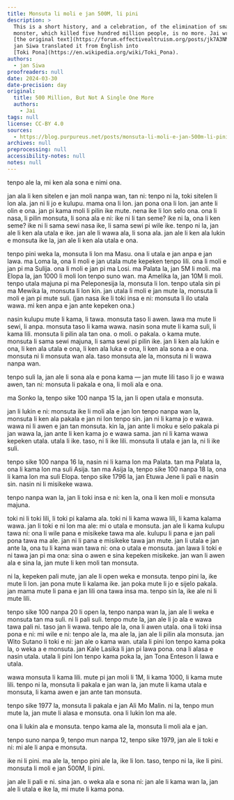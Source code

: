 ```yaml
---
title: Monsuta li moli e jan 500M, li pini
description: >
  This is a short history, and a celebration, of the elimination of smallpox. This
  monster, which killed five hundred million people, is no more. Jai wrote
  [the original text](https://forum.effectivealtruism.org/posts/jk7A3NMdbxp65kcJJ/500-million-but-not-a-single-one-more).
  jan Siwa translated it from English into
  [Toki Pona](https://en.wikipedia.org/wiki/Toki_Pona).
authors:
  - jan Siwa
proofreaders: null
date: 2024-03-30
date-precision: day
original:
  title: 500 Million, But Not A Single One More
  authors:
    - Jai
tags: null
license: CC-BY 4.0
sources:
  - https://blog.purpureus.net/posts/monsuta-li-moli-e-jan-500m-li-pini/
archives: null
preprocessing: null
accessibility-notes: null
notes: null
---
```


tenpo ale la, mi ken ala sona e nimi ona.

jan ala li ken sitelen e jan moli nanpa wan, tan ni: tenpo ni la, toki sitelen li lon ala. jan ni li jo e kulupu. mama ona li lon. jan pona ona li lon. jan ante li olin e ona. jan pi kama moli li pilin ike mute. nena ike li lon selo ona. ona li nasa, li pilin monsuta, li sona ala e ni: ike ni li tan seme? ike ni la, ona li ken seme? ike ni li sama sewi nasa ike, li sama sewi pi wile ike. tenpo ni la, jan ale li ken ala utala e ike. jan ale li wawa ala, li sona ala. jan ale li ken ala lukin e monsuta ike la, jan ale li ken ala utala e ona.

tenpo pini weka la, monsuta li lon ma Masu. ona li utala e jan anpa e jan lawa. ma Loma la, ona li moli e jan utala mute kepeken tenpo lili. ona li moli e jan pi ma Sulija. ona li moli e jan pi ma Losi. ma Palata la, jan 5M li moli. ma Elopa la, jan 1000 li moli lon tenpo suno wan. ma Amelika la, jan 10M li moli. tenpo utala majuna pi ma Peleponesija la, monsuta li lon. tenpo utala sin pi ma Mewika la, monsuta li lon kin. jan utala li moli e jan mute la, monsuta li moli e jan pi mute suli. (jan nasa ike li toki insa e ni: monsuta li ilo utala wawa. mi ken anpa e jan ante kepeken ona.)

nasin kulupu mute li kama, li tawa. monsuta taso li awen. lawa ma mute li sewi, li anpa. monsuta taso li kama wawa. nasin sona mute li kama suli, li kama lili. monsuta li pilin ala tan ona. o moli. o pakala. o kama mute. monsuta li sama sewi majuna, li sama sewi pi pilin ike. jan li ken ala lukin e ona, li ken ala utala e ona, li ken ala luka e ona, li ken ala sona a e ona. monsuta ni li monsuta wan ala. taso monsuta ale la, monsuta ni li wawa nanpa wan.

tenpo suli la, jan ale li sona ala e pona kama — jan mute lili taso li jo e wawa awen, tan ni: monsuta li pakala e ona, li moli ala e ona.

ma Sonko la, tenpo sike 100 nanpa 15 la, jan li open utala e monsuta.

jan li lukin e ni: monsuta ike li moli ala e jan lon tenpo nanpa wan la, monsuta li ken ala pakala e jan ni lon tenpo sin. jan ni li kama jo e wawa. wawa ni li awen e jan tan monsuta. kin la, jan ante li moku e selo pakala pi jan wawa la, jan ante li ken kama jo e wawa sama. jan ni li kama wawa kepeken utala. utala li ike. taso, ni li ike lili. monsuta li utala e jan la, ni li ike suli.

tenpo sike 100 nanpa 16 la, nasin ni li kama lon ma Palata. tan ma Palata la, ona li kama lon ma suli Asija. tan ma Asija la, tenpo sike 100 nanpa 18 la, ona li kama lon ma suli Elopa. tenpo sike 1796 la, jan Etuwa Jene li pali e nasin sin. nasin ni li misikeke wawa.

tenpo nanpa wan la, jan li toki insa e ni: ken la, ona li ken moli e monsuta majuna.

toki ni li toki lili, li toki pi kalama ala. toki ni li kama wawa lili, li kama kalama wawa. jan li toki e ni lon ma ale: mi o utala e monsuta. jan ale li kama kulupu tawa ni: ona li wile pana e misikeke tawa ma ale. kulupu li pana e jan pali pona tawa ma ale. jan ni li pana e misikeke tawa jan mute. jan li utala e jan ante la, ona tu li kama wan tawa ni: ona o utala e monsuta. jan lawa li toki e ni tawa jan pi ma ona: sina o awen e sina kepeken misikeke. jan wan li awen ala e sina la, jan mute li ken moli tan monsuta.

ni la, kepeken pali mute, jan ale li open weka e monsuta. tenpo pini la, ike mute li lon. jan pona mute li kalama ike. jan poka mute li jo e sijelo pakala. jan mama mute li pana e jan lili ona tawa insa ma. tenpo sin la, ike ale ni li mute lili.

tenpo sike 100 nanpa 20 li open la, tenpo nanpa wan la, jan ale li weka e monsuta tan ma suli. ni li pali suli. tenpo mute la, jan ale li jo ala e wawa tawa pali ni. taso jan li wawa. tenpo ale la, ona li awen utala. ona li toki insa pona e ni: mi wile e ni: tenpo ale la, ma ale la, jan ale li pilin ala monsuta. jan Wito Sutano li toki e ni: jan ale o kama wan. utala li pini lon tenpo kama poka la, o weka a e monsuta. jan Kale Lasika li jan pi lawa pona. ona li alasa e nasin utala. utala li pini lon tenpo kama poka la, jan Tona Enteson li lawa e utala.

wawa monsuta li kama lili. mute pi jan moli li 1M, li kama 1000, li kama mute lili. tenpo ni la, monsuta li pakala e jan wan la, jan mute li kama utala e monsuta, li kama awen e jan ante tan monsuta.

tenpo sike 1977 la, monsuta li pakala e jan Ali Mo Malin. ni la, tenpo mun mute la, jan mute li alasa e monsuta. ona li lukin lon ma ale.

ona li lukin ala e monsuta. tenpo kama ale la, monsuta li moli ala e jan.

tenpo suno nanpa 9, tenpo mun nanpa 12, tenpo sike 1979, jan ale li toki e ni: mi ale li anpa e monsuta.

ike ni li pini. ma ale la, tenpo pini ale la, ike li lon. taso, tenpo ni la, ike li pini. monsuta li moli e jan 500M, li pini.

jan ale li pali e ni. sina jan. o weka ala e sona ni: jan ale li kama wan la, jan ale li utala e ike la, mi mute li kama pona.
